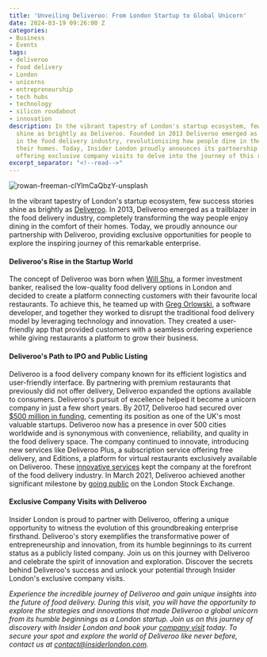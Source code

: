 ```yaml
---
title: 'Unveiling Deliveroo: From London Startup to Global Unicorn'
date: 2024-03-19 09:26:00 Z
categories:
- Business
- Events
tags:
- deliveroo
- food delivery
- London
- unicorns
- entrepreneurship
- tech hubs
- technology
- silicon roudabout
- innovation
description: In the vibrant tapestry of London's startup ecosystem, few success stories
  shine as brightly as Deliveroo. Founded in 2013 Deliveroo emerged as a trailblazer
  in the food delivery industry, revolutionising how people dine in the comfort of
  their homes. Today, Insider London proudly announces its partnership with Deliveroo,
  offering exclusive company visits to delve into the journey of this remarkable enterprise.
excerpt_separator: "<!--read-->"
---
```


![rowan-freeman-clYlmCaQbzY-unsplash](/uploads/rowan-freeman-clYlmCaQbzY-unsplash.jpg)

In the vibrant tapestry of London's startup ecosystem, few success stories shine as brightly as [Deliveroo](https://deliveroo.co.uk/). In 2013, Deliveroo emerged as a trailblazer in the food delivery industry, completely transforming the way people enjoy dining in the comfort of their homes. Today, we proudly announce our partnership with Deliveroo, providing exclusive opportunities for people to explore the inspiring journey of this remarkable enterprise.

<!--read-->

#### Deliveroo's Rise in the Startup World

The concept of Deliveroo was born when [Will Shu](https://www.linkedin.com/in/william-s-163bbb11/), a former investment banker, realised the low-quality food delivery options in London and decided to create a platform connecting customers with their favourite local restaurants. To achieve this, he teamed up with [Greg Orlowski](https://www.linkedin.com/in/greg-orlowski-705a2152/), a software developer, and together they worked to disrupt the traditional food delivery model by leveraging technology and innovation. They created a user-friendly app that provided customers with a seamless ordering experience while giving restaurants a platform to grow their business.

#### Deliveroo's Path to IPO and Public Listing

Deliveroo is a food delivery company known for its efficient logistics and user-friendly interface. By partnering with premium restaurants that previously did not offer delivery, Deliveroo expanded the options available to consumers. Deliveroo's pursuit of excellence helped it become a unicorn company in just a few short years. By 2017, Deliveroo had secured over [$500 million in funding](https://www.theguardian.com/business/2017/jul/02/deliveroo-set-to-become-a-tech-unicorn-as-investors-seek-a-slice), cementing its position as one of the UK's most valuable startups. Deliveroo now has a presence in over 500 cities worldwide and is synonymous with convenience, reliability, and quality in the food delivery space. The company continued to innovate, introducing new services like Deliveroo Plus, a subscription service offering free delivery, and Editions, a platform for virtual restaurants exclusively available on Deliveroo. These [innovative services](https://www.centuroglobal.com/blog/an-international-expansion-case-study-deliveroo/) kept the company at the forefront of the food delivery industry. In March 2021, Deliveroo achieved another significant milestone by [going public](https://www.londonstockexchange.com/discover/news-and-insights/london-stock-exchange-welcomes-deliveroo-holdings-plc-main-market) on the London Stock Exchange.

#### Exclusive Company Visits with Deliveroo

Insider London is proud to partner with Deliveroo, offering a unique opportunity to witness the evolution of this groundbreaking enterprise firsthand. Deliveroo's story exemplifies the transformative power of entrepreneurship and innovation, from its humble beginnings to its current status as a publicly listed company. Join us on this journey with Deliveroo and celebrate the spirit of innovation and exploration. Discover the secrets behind Deliveroo's success and unlock your potential through Insider London's exclusive company visits.

*Experience the incredible journey of Deliveroo and gain unique insights into the future of food delivery. During this visit, you will have the opportunity to explore the strategies and innovations that made Deliveroo a global unicorn from its humble beginnings as a London startup. Join us on this journey of discovery with Insider London and book your [company visit](https://www.insiderlondon.com/london/company-visits/) today. To secure your spot and explore the world of Deliveroo like never before, contact us at [contact@insiderlondon.com](mailto:contact@insiderlondon.com).*
